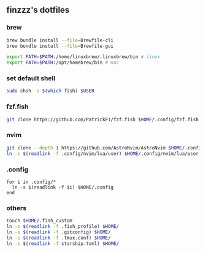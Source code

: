 ## finzzz's dotfiles

### brew

```bash
brew bundle install --file=Brewfile-cli
brew bundle install --file=Brewfile-gui

export PATH=$PATH:/home/linuxbrew/.linuxbrew/bin # linux
export PATH=$PATH:/opt/homebrew/bin # mac
```

### set default shell

```bash
sudo chsh -s $(which fish) $USER
```

### fzf.fish

```bash
git clone https://github.com/PatrickF1/fzf.fish $HOME/.config/fzf.fish
```

### nvim

```bash
git clone --depth 1 https://github.com/AstroNvim/AstroNvim $HOME/.config/nvim
ln -s $(readlink -f .config/nvim/lua/user) $HOME/.config/nvim/lua/user
```

### .config

```fish
for i in .config/*
  ln -s $(readlink -f $i) $HOME/.config
end
```

### others

```bash
touch $HOME/.fish_custom
ln -s $(readlink -f .fish_profile) $HOME/
ln -s $(readlink -f .gitconfig) $HOME/
ln -s $(readlink -f .tmux.conf) $HOME/
ln -s $(readlink -f starship.toml) $HOME/
```
